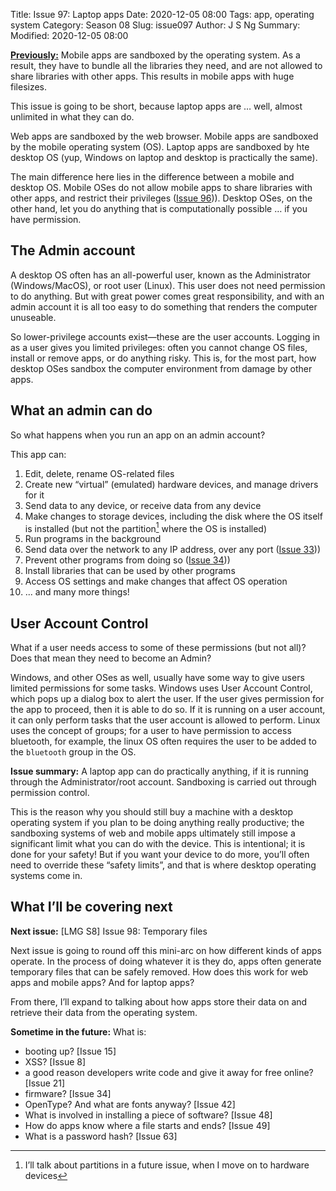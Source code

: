 Title: Issue 97: Laptop apps
Date: 2020-12-05 08:00
Tags: app, operating system
Category: Season 08
Slug: issue097
Author: J S Ng
Summary: 
Modified: 2020-12-05 08:00

[**Previously:**](https://buttondown.email/laymansguide/archive/) Mobile apps are sandboxed by the operating system. As a result, they have to bundle all the libraries they need, and are not allowed to share libraries with other apps. This results in mobile apps with huge filesizes.

This issue is going to be short, because laptop apps are … well, almost unlimited in what they can do.

Web apps are sandboxed by the web browser. Mobile apps are sandboxed by the mobile operating system (OS). Laptop apps are sandboxed by hte desktop OS (yup, Windows on laptop and desktop is practically the same).

The main difference here lies in the difference between a mobile and desktop OS. Mobile OSes do not allow mobile apps to share libraries with other apps, and restrict their privileges ([Issue 96]({filename}/season08/issue096/issue096.md))). Desktop OSes, on the other hand, let you do anything that is computationally possible … if you have permission.

## The Admin account

A desktop OS often has an all-powerful user, known as the Administrator (Windows/MacOS), or root user (Linux). This user does not need permission to do anything. But with great power comes great responsibility, and with an admin account it is all too easy to do something that renders the computer unuseable.

So lower-privilege accounts exist—these are the user accounts. Logging in as a user gives you limited privileges: often you cannot change OS files, install or remove apps, or do anything risky. This is, for the most part, how desktop OSes sandbox the computer environment from damage by other apps.

## What an admin can do

So what happens when you run an app on an admin account?

This app can:

1. Edit, delete, rename OS-related files
2. Create new “virtual” (emulated) hardware devices, and manage drivers for it
3. Send data to any device, or receive data from any device
4. Make changes to storage devices, including the disk where the OS itself is installed (but not the partition[^1] where the OS is installed)
5. Run programs in the background
6. Send data over the network to any IP address, over any port ([Issue 33]({filename}/season03/issue033/issue033.md)))
7. Prevent other programs from doing so ([Issue 34]({filename}/season03/issue034/issue034.md)))
8. Install libraries that can be used by other programs
9. Access OS settings and make changes that affect OS operation
10. ... and many more things!

[^1]: I’ll talk about partitions in a future issue, when I move on to hardware devices

## User Account Control

What if a user needs access to some of these permissions (but not all)? Does that mean they need to become an Admin?

Windows, and other OSes as well, usually have some way to give users limited permissions for some tasks. Windows uses User Account Control, which pops up a dialog box to alert the user. If the user gives permission for the app to proceed, then it is able to do so. If it is running on a user account, it can only perform tasks that the user account is allowed to perform. Linux uses the concept of groups; for a user to have permission to access bluetooth, for example, the linux OS often requires the user to be added to the `bluetooth` group in the OS.

**Issue summary:** A laptop app can do practically anything, if it is running through the Administrator/root account. Sandboxing is carried out through permission control.

This is the reason why you should still buy a machine with a desktop operating system if you plan to be doing anything really productive; the sandboxing systems of web and mobile apps ultimately still impose a significant limit what you can do with the device. This is intentional; it is done for your safety! But if you want your device to do more, you’ll often need to override these “safety limits”, and that is where desktop operating systems come in.

## What I’ll be covering next

**Next issue:** [LMG S8] Issue 98: Temporary files

Next issue is going to round off this mini-arc on how different kinds of apps operate. In the process of doing whatever it is they do, apps often generate temporary files that can be safely removed. How does this work for web apps and mobile apps? And for laptop apps?

From there, I’ll expand to talking about how apps store their data on and retrieve their data from the operating system.

**Sometime in the future:** What is:

- booting up? [Issue 15]
- XSS? [Issue 8]
- a good reason developers write code and give it away for free online? [Issue 21]
- firmware? [Issue 34]
- OpenType? And what are fonts anyway? [Issue 42]
- What is involved in installing a piece of software? [Issue 48]
- How do apps know where a file starts and ends? [Issue 49]
- What is a password hash? [Issue 63]
